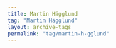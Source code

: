 ```yaml
---
title: Martin Hägglund
tag: "Martin Hägglund"
layout: archive-tags
permalink: "tag/martin-h-gglund"
---
```

